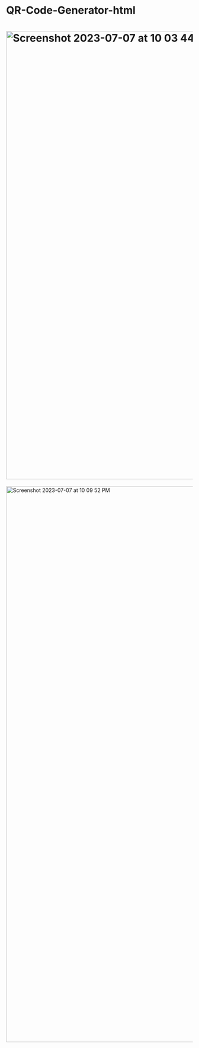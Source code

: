 # QR-Code-Generator-html
# <img width="1207" alt="Screenshot 2023-07-07 at 10 03 44 PM" src="https://github.com/sudo-self/QR.JesseJesse.com/assets/119916323/50a62d31-9c55-457b-89cb-e9691128ae2b">

<img width="1497" alt="Screenshot 2023-07-07 at 10 09 52 PM" src="https://github.com/sudo-self/QR.JesseJesse.com/assets/119916323/8ed1536e-5db7-4adc-a2d9-6a98c15cd407">
